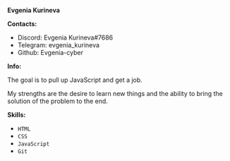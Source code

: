 **Evgenia Kurineva**

**Contacts:**

* Discord: Evgenia Kurineva#7686
* Telegram: evgenia_kurineva
* Github: Evgenia-cyber

**Info:**

The goal is to pull up JavaScript and get a job.

My strengths are the desire to learn new things and the ability to bring the solution of the problem to the end.

**Skills:**

* `HTML`
* `CSS`
* `JavaScript`
* `Git`
